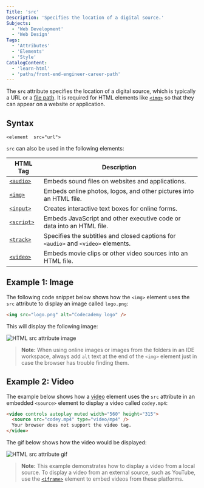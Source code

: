 ```yaml
---
Title: 'src'
Description: 'Specifies the location of a digital source.'
Subjects:
  - 'Web Development'
  - 'Web Design'
Tags:
  - 'Attributes'
  - 'Elements'
  - 'Style'
CatalogContent:
  - 'learn-html'
  - 'paths/front-end-engineer-career-path'
---
```


The **`src`** attribute specifies the location of a digital source, which is typically a URL or a [file path](https://www.codecademy.com/resources/docs/html/file-paths). It is required for HTML elements like [`<img>`](https://www.codecademy.com/resources/docs/html/elements/img) so that they can appear on a website or application.

## Syntax

```pseudo
<element  src="url">
```

`src` can also be used in the following elements:

| HTML Tag                                                                     | Description                                                                       |
| ---------------------------------------------------------------------------- | --------------------------------------------------------------------------------- |
| [`<audio>`](https://www.codecademy.com/resources/docs/html/elements/audio)   | Embeds sound files on websites and applications.                                  |
| [`<img>`](https://www.codecademy.com/resources/docs/html/images)             | Embeds online photos, logos, and other pictures into an HTML file.                |
| [`<input>`](https://www.codecademy.com/resources/docs/html/elements/input)   | Creates interactive text boxes for online forms.                                  |
| [`<script>`](https://www.codecademy.com/resources/docs/html/elements/script) | Embeds JavaScript and other executive code or data into an HTML file.             |
| [`<track>`](https://www.codecademy.com/resources/docs/html/elements/track)   | Specifies the subtitles and closed captions for `<audio>` and `<video>` elements. |
| [`<video>`](https://www.codecademy.com/resources/docs/html/elements/video)   | Embeds movie clips or other video sources into an HTML file.                      |

## Example 1: Image

The following code snippet below shows how the `<img>` element uses the `src` attribute to display an image called `logo.png`:

```html
<img src="logo.png" alt="Codecademy logo" />
```

This will display the following image:

![HTML src attribute image](https://raw.githubusercontent.com/Codecademy/docs/main/media/html-attribute-src-img.png)

> **Note:** When using online images or images from the folders in an IDE workspace, always add `alt` text at the end of the `<img>` element just in case the browser has trouble finding them.

## Example 2: Video

The example below shows how a [video](https://www.codecademy.com/resources/docs/html/videos) element uses the `src` attribute in an embedded `<source>` element to display a video called `codey.mp4`:

```html
<video controls autoplay muted width="560" height="315">
  <source src="codey.mp4" type="video/mp4" />
  Your browser does not support the video tag.
</video>
```

The gif below shows how the video would be displayed:

![HTML src attribute gif](https://raw.githubusercontent.com/Codecademy/docs/main/media/html-src-attribute-video.gif)

> **Note:** This example demonstrates how to display a video from a local source. To display a video from an external source, such as YouTube, use the [`<iframe>`](https://www.codecademy.com/resources/docs/html/elements/iframe) element to embed videos from these platforms.
